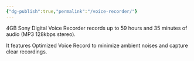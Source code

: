 ```yaml
---
{"dg-publish":true,"permalink":"/voice-recorder/"}
---
```



4GB Sony Digital Voice Recorder records up to 59 hours and 35 minutes of audio (MP3 128kbps stereo). 

It features Optimized Voice Record to minimize ambient noises and capture clear recordings.